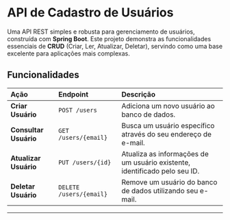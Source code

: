 

#  API de Cadastro de Usuários

Uma API REST simples e robusta para gerenciamento de usuários, construída com **Spring Boot**. Este projeto demonstra as funcionalidades essenciais de **CRUD** (Criar, Ler, Atualizar, Deletar), servindo como uma base excelente para aplicações mais complexas.

##  Funcionalidades

| Ação | Endpoint | Descrição |
| :--- | :--- | :--- |
| **Criar Usuário** | `POST /users` | Adiciona um novo usuário ao banco de dados. |
| **Consultar Usuário** | `GET /users/{email}` | Busca um usuário específico através do seu endereço de e-mail. |
| **Atualizar Usuário** | `PUT /users/{id}` | Atualiza as informações de um usuário existente, identificado pelo seu ID. |
| **Deletar Usuário** | `DELETE /users/{email}` | Remove um usuário do banco de dados utilizando seu e-mail. |

-----




